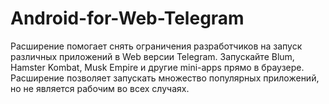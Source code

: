 # Android-for-Web-Telegram
Расширение помогает снять ограничения разработчиков на запуск различных приложений в Web версии Telegram.   Запускайте Blum, Hamster Kombat, Musk Empire и другие mini-apps прямо в браузере.   Расширение позволяет запускать множество популярных приложений, но не является рабочим во всех случаях. 
